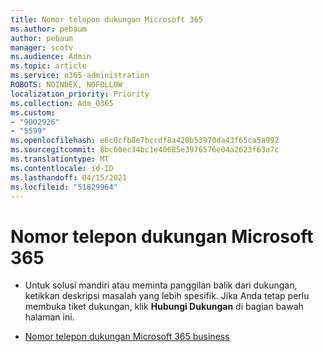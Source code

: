 ```yaml
---
title: Nomor telepon dukungan Microsoft 365
ms.author: pebaum
author: pebaum
manager: scotv
ms.audience: Admin
ms.topic: article
ms.service: o365-administration
ROBOTS: NOINDEX, NOFOLLOW
localization_priority: Priority
ms.collection: Adm_O365
ms.custom:
- "9002926"
- "5599"
ms.openlocfilehash: e6c0cfb8e7bccdf8a420b53970da43f65ca5a992
ms.sourcegitcommit: 8bc60ec34bc1e40685e3976576e04a2623f63a7c
ms.translationtype: MT
ms.contentlocale: id-ID
ms.lasthandoff: 04/15/2021
ms.locfileid: "51829964"
---
```

# <a name="microsoft-365-support-phone-number"></a>Nomor telepon dukungan Microsoft 365

- Untuk solusi mandiri atau meminta panggilan balik dari dukungan, ketikkan deskripsi masalah yang lebih spesifik.  Jika Anda tetap perlu membuka tiket dukungan, klik **Hubungi Dukungan** di bagian bawah halaman ini.

- [Nomor telepon dukungan Microsoft 365 business](https://docs.microsoft.com/microsoft-365/admin/contact-support-for-business-products?view=o365-worldwide&tabs=phone)
